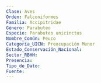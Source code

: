 ```yaml
---
Clase: Aves
Orden: Falconiformes
Familia: Accipitridae
Género: Parabuteo
Especie: Parabuteo unicinctus
Nombre_Común: Peuco
Categoría_UICN: Preocupación Menor
Estado_Conservación_Nacional: 
Sector_RBHH: 
Presencia: 
Tipo_de_Dato: 
Fuente: 
---
```

